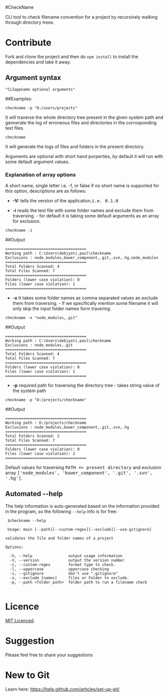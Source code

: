 #CheckName 

CLI tool to check filename convention for a project by recursively walking through directory trees.

# Contribute

Fork and clone the project and then do `npm install` to install the dependencies and take it away.

## Argument syntax

```
"CLIappname optional arguments"
```

##Examples:

```
checkname -p "D:/users/projects"
```
It will traverse the whole directory tree present in the given system path and gennerate the log of erroneous files and directories  in the corrosponding text files. 

```
checkname 
```
It will generate the logs of files and folders in the present directory.


Arguments are optional with short hand porperties, by default it will run with some default argument values.

### Explanation of array options

A short name, single letter i.e. -f, or false if no short name is supported for this option, descriptions are as follows:
	

- **-V:** tells the version of the application.<tt>i.e. 0.1.0 </tt>
         
- **-i** reads the text file with some folder names and exclude them from traversing.
         - for default it is taking some default arguments as an array for exclusion.
```
checkname -i
```
##Output
```
====================================
Working path : C:\Users\debjyoti.paul\checkname
Exclusions : node_modules,bower_component,.git,.svn,.hg,node_modules
====================================
Total Folders Scanned: 4
Total Files Scanned: 7
====================================
Folders (lower case violation): 0
Files (lower case violation): 1
====================================
```
- **-x** It takes some folder names as comma separated values an exclude them from traversing.
         - if we specifically mention some filename it will only skip the input folder names form travering.
 ```
 checkname -x "node_modules,.git"
 ```
 ##Output
 ```
====================================
Working path : C:\Users\debjyoti.paul\checkname
Exclusions : node_modules,.git
====================================
Total Folders Scanned: 4
Total Files Scanned: 7
====================================
Folders (lower case violation): 0
Files (lower case violation): 1
====================================
 ```
- **-p** required path for traversing the directory tree
       - takes string value of the system path
```
checkname -p "D:/projects/checkname"
```
##Output
```
====================================
Working path : D:/projects/checkname
Exclusions : node_modules,bower_component,.git,.svn,.hg
====================================
Total Folders Scanned: 2
Total Files Scanned: 7
====================================
Folders (lower case violation): 0
Files (lower case violation): 2
====================================
```
Default values for traversing <tt>PATH => present directory</tt> and exclusion array <tt>['node_modules', 'bower_component', '.git', '.svn', '.hg']</tt>.

## Automated --help

The help information is auto-generated based on the information provided in the program, so the following `--help` info is for free:

```  
 $checkname --help
 
 Usage: main [--path][--custom-regex][--exclude][--use-gitignore]

validates the file and folder names of a project

Options:

  -h, --help                output usage information
  -V, --version             output the version number
  -c, --custom-regex        format type to check.
  -l, --uppercase           uppercase checking
  -i, --gitignore           don't use ".gitignore"
  -x, --exclude [names]     files or Folder to exclude.
  -p, --path <folder path>  folder path to run a filename check
  
```

# Licence

[MIT Licenced](./LICENCE).

# Suggestion

Please feel free to share your suggestions

# New to Git

Learn here: https://help.github.com/articles/set-up-git/
